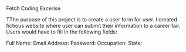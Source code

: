 Fetch Coding Excerise


TThe purpose of this project is to create a user form for user. I created fictious website where user can submit their information to a career fair.
Users would have to fill in the following fields:

Full Name:
Email Address:
Password:
Occupation:
State:

